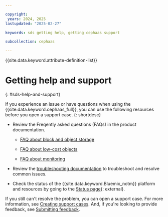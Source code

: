 ```yaml
---

copyright:
 years: 2024, 2025
lastupdated: "2025-02-27"

keywords: sds getting help, getting cephaas support

subcollection: cephaas

---
```


{{site.data.keyword.attribute-definition-list}}



# Getting help and support
{: #sds-help-and-support}

If you experience an issue or have questions when using the {{site.data.keyword.cephaas_full}}, you can use the following resources before you open a support case.
{: shortdesc}

* Review the Freqently asked questions (FAQs) in the product documentation.

   * [FAQ about block and object storage](/docs/cephaas?topic=cephaas-faq#block-storage-faq)

   * [FAQ about low-cost objects](/docs/cephaas?topic=cephaas-faq#faq-low-cost-objects)

   * [FAQ about monitoring](/docs/cephaas?topic=cephaas-faq#faq-monitoring)


* Review the [troubleshooting documentation](/docs/cephaas?topic=cephaas-troubleshooting) to troubleshoot and resolve common issues.

* Check the status of the {{site.data.keyword.Bluemix_notm}} platform and resources by going to the [Status page](https://cloud.ibm.com/status){: external}.





If you still can't resolve the problem, you can open a support case. For more information, see [Creating support cases](/docs/get-support?topic=get-support-open-case). And, if you're looking to provide feedback, see [Submitting feedback](/docs/overview?topic=overview-feedback).
